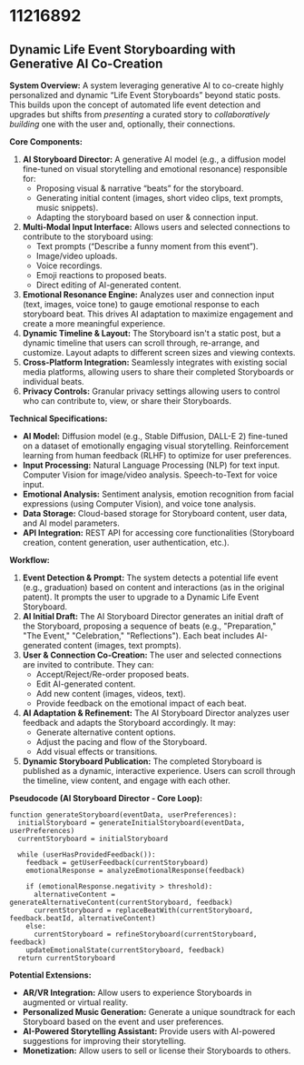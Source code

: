 # 11216892

## Dynamic Life Event Storyboarding with Generative AI Co-Creation

**System Overview:** A system leveraging generative AI to co-create highly personalized and dynamic “Life Event Storyboards” beyond static posts. This builds upon the concept of automated life event detection and upgrades but shifts from *presenting* a curated story to *collaboratively building* one with the user and, optionally, their connections.

**Core Components:**

1.  **AI Storyboard Director:** A generative AI model (e.g., a diffusion model fine-tuned on visual storytelling and emotional resonance) responsible for:
    *   Proposing visual & narrative “beats” for the storyboard.
    *   Generating initial content (images, short video clips, text prompts, music snippets).
    *   Adapting the storyboard based on user & connection input.
2.  **Multi-Modal Input Interface:** Allows users and selected connections to contribute to the storyboard using:
    *   Text prompts (“Describe a funny moment from this event”).
    *   Image/video uploads.
    *   Voice recordings.
    *   Emoji reactions to proposed beats.
    *   Direct editing of AI-generated content.
3.  **Emotional Resonance Engine:** Analyzes user and connection input (text, images, voice tone) to gauge emotional response to each storyboard beat. This drives AI adaptation to maximize engagement and create a more meaningful experience.
4.  **Dynamic Timeline & Layout:**  The Storyboard isn't a static post, but a dynamic timeline that users can scroll through, re-arrange, and customize. Layout adapts to different screen sizes and viewing contexts.
5.  **Cross-Platform Integration:**  Seamlessly integrates with existing social media platforms, allowing users to share their completed Storyboards or individual beats.
6.  **Privacy Controls:** Granular privacy settings allowing users to control who can contribute to, view, or share their Storyboards.

**Technical Specifications:**

*   **AI Model:** Diffusion model (e.g., Stable Diffusion, DALL-E 2) fine-tuned on a dataset of emotionally engaging visual storytelling. Reinforcement learning from human feedback (RLHF) to optimize for user preferences.
*   **Input Processing:**  Natural Language Processing (NLP) for text input.  Computer Vision for image/video analysis.  Speech-to-Text for voice input.
*   **Emotional Analysis:** Sentiment analysis, emotion recognition from facial expressions (using Computer Vision), and voice tone analysis.
*   **Data Storage:**  Cloud-based storage for Storyboard content, user data, and AI model parameters.
*   **API Integration:**  REST API for accessing core functionalities (Storyboard creation, content generation, user authentication, etc.).

**Workflow:**

1.  **Event Detection & Prompt:** The system detects a potential life event (e.g., graduation) based on content and interactions (as in the original patent). It prompts the user to upgrade to a Dynamic Life Event Storyboard.
2.  **AI Initial Draft:** The AI Storyboard Director generates an initial draft of the Storyboard, proposing a sequence of beats (e.g., "Preparation," "The Event," "Celebration," "Reflections").  Each beat includes AI-generated content (images, text prompts).
3.  **User & Connection Co-Creation:** The user and selected connections are invited to contribute. They can:
    *   Accept/Reject/Re-order proposed beats.
    *   Edit AI-generated content.
    *   Add new content (images, videos, text).
    *   Provide feedback on the emotional impact of each beat.
4.  **AI Adaptation & Refinement:** The AI Storyboard Director analyzes user feedback and adapts the Storyboard accordingly.  It may:
    *   Generate alternative content options.
    *   Adjust the pacing and flow of the Storyboard.
    *   Add visual effects or transitions.
5.  **Dynamic Storyboard Publication:** The completed Storyboard is published as a dynamic, interactive experience.  Users can scroll through the timeline, view content, and engage with each other.

**Pseudocode (AI Storyboard Director - Core Loop):**

```
function generateStoryboard(eventData, userPreferences):
  initialStoryboard = generateInitialStoryboard(eventData, userPreferences)
  currentStoryboard = initialStoryboard

  while (userHasProvidedFeedback()):
    feedback = getUserFeedback(currentStoryboard)
    emotionalResponse = analyzeEmotionalResponse(feedback)

    if (emotionalResponse.negativity > threshold):
      alternativeContent = generateAlternativeContent(currentStoryboard, feedback)
      currentStoryboard = replaceBeatWith(currentStoryboard, feedback.beatId, alternativeContent)
    else:
      currentStoryboard = refineStoryboard(currentStoryboard, feedback)
    updateEmotionalState(currentStoryboard, feedback)
  return currentStoryboard
```

**Potential Extensions:**

*   **AR/VR Integration:** Allow users to experience Storyboards in augmented or virtual reality.
*   **Personalized Music Generation:**  Generate a unique soundtrack for each Storyboard based on the event and user preferences.
*   **AI-Powered Storytelling Assistant:** Provide users with AI-powered suggestions for improving their storytelling.
*   **Monetization:** Allow users to sell or license their Storyboards to others.